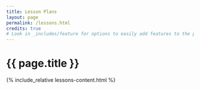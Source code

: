 ```yaml
---
title: Lesson Plans
layout: page
permalink: /lessons.html
credits: true
# Look in _includes/feature for options to easily add features to the page
---
```


# {{ page.title }}

<div class="container">

{% include_relative lessons-content.html %}

</div>
